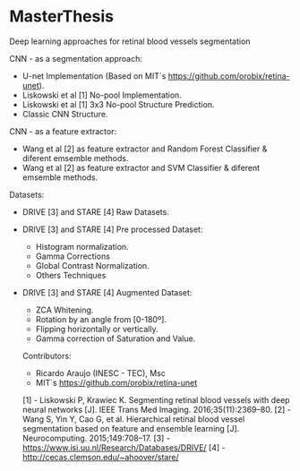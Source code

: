 # MasterThesis
Deep learning approaches for retinal blood vessels segmentation

CNN - as a segmentation approach:
  - U-net Implementation (Based on MIT´s https://github.com/orobix/retina-unet).
  - Liskowski et al [1] No-pool Implementation. 
  - Liskowski et al [1] 3x3 No-pool Structure Prediction.
  - Classic CNN Structure.
  
CNN - as a feature extractor:
  - Wang et al [2] as feature extractor and Random Forest Classifier & diferent emsemble methods.
  - Wang et al [2] as feature extractor and SVM Classifier & diferent emsemble methods.

Datasets:
- DRIVE [3] and STARE [4] Raw Datasets.
- DRIVE [3] and STARE [4] Pre processed Dataset:
  - Histogram normalization.
  - Gamma Corrections
  - Global Contrast Normalization.
  - Others Techniques
- DRIVE [3] and STARE [4] Augmented Dataset:
  - ZCA Whitening.
  - Rotation by an angle from [0-180º]. 
  - Flipping horizontally or vertically.
  - Gamma correction of Saturation and Value.  
  
  
  Contributors:
  - Ricardo Araujo (INESC - TEC), Msc
  - MIT´s https://github.com/orobix/retina-unet
  
  [1] - Liskowski P, Krawiec K. Segmenting retinal blood vessels with deep neural networks [J]. IEEE Trans Med Imaging. 2016;35(11):2369–80.
  [2] - Wang S, Yin Y, Cao G, et al. Hierarchical retinal blood vessel segmentation based on feature and ensemble learning [J]. Neurocomputing. 2015;149:708–17.
  [3] - https://www.isi.uu.nl/Research/Databases/DRIVE/
  [4] - http://cecas.clemson.edu/~ahoover/stare/
